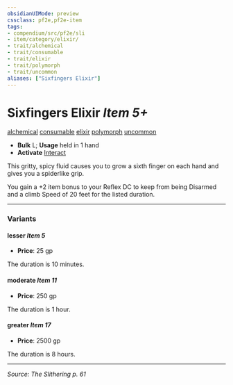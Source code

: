 ```yaml
---
obsidianUIMode: preview
cssclass: pf2e,pf2e-item
tags:
- compendium/src/pf2e/sli
- item/category/elixir/
- trait/alchemical
- trait/consumable
- trait/elixir
- trait/polymorph
- trait/uncommon
aliases: ["Sixfingers Elixir"]
---
```

# Sixfingers Elixir *Item 5+*  
[alchemical](alchemical.md "Alchemical Item Trait")  [consumable](consumable.md "Consumable Item Trait")  [elixir](elixir.md "Elixir Item Trait")  [polymorph](polymorph.md "Polymorph Effect Trait")  [uncommon](uncommon.md "Uncommon Rarity Trait")  

- **Bulk** L; **Usage** held in 1 hand
- **Activate** [Interact](interact.md)

This gritty, spicy fluid causes you to grow a sixth finger on each hand and gives you a spiderlike grip.

You gain a +2 item bonus to your Reflex DC to keep from being Disarmed and a climb Speed of 20 feet for the listed duration.

---

### Variants

#### lesser *Item 5*

- **Price**: 25 gp

The duration is 10 minutes.

#### moderate *Item 11*

- **Price**: 250 gp

The duration is 1 hour.

#### greater *Item 17*

- **Price**: 2500 gp

The duration is 8 hours.

---
*Source: The Slithering p. 61*
